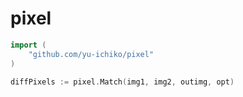 # pixel

```go
import (
	"github.com/yu-ichiko/pixel"
)

diffPixels := pixel.Match(img1, img2, outimg, opt)
```

